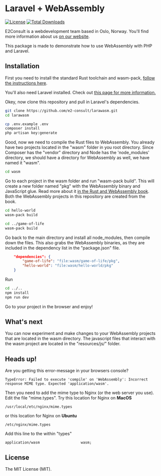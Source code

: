 # Laravel + WebAssembly

[![License](https://poser.pugx.org/laravel/framework/license.svg)](https://packagist.org/packages/laravel/framework)
[![Total Downloads](https://img.shields.io/github/downloads/e2-consult/larawasm/total.svg)](https://github.com/e2-consult/larawasm)

E2Consult is a webdevelopment team based in Oslo, Norway. You'll find more information about us [on our website](https://e2consult.no).

This package is made to demonstrate how to use WebAssembly with PHP and Laravel.

## Installation

First you need to install the standard Rust toolchain and wasm-pack, [follow the instructions here](https://rustwasm.github.io/book/game-of-life/setup.html).

You'll also need Laravel installed. Check out [this page for more information.](https://laravel.com/docs/5.8/installation)

Okey, now clone this repository and pull in Laravel's dependencies.

```bash
git clone https://github.com/e2-consult/larawasm.git
cd larawasm

cp .env.example .env
composer install
php artisan key:generate
```

Good, now we need to compile the Rust files to WebAssembly. You already have two projects located in the "wasm" folder in you root directory. Since Composer has the "vendor" directory and Node has the 'node_modules' directory, we should have a directory for WebAssembly as well, we have named it "wasm".

```bash
cd wasm
```

Go to each project in the wasm folder and run "wasm-pack build". This will create a new folder named "pkg" with the WebAssembly binary and JavaScript glue. Read more about it [in the Rust and WebAssembly book](https://rustwasm.github.io/book/game-of-life/hello-world.html). Both the WebAssembly projects in this repository are created from the book.

```bash
cd hello-world
wasm-pack build

cd ../game-of-life
wasm-pack build
```

Go back to the main directory and install all node_modules, then compile down the files. This also grabs the WebAssembly binaries, as they are included in the dependency list in the "package.json" file.

```json
    "dependencies": {
        "game-of-life": "file:wasm/game-of-life/pkg",
        "hello-world": "file:wasm/hello-world/pkg"
    }
```
Run
```bash
cd ../..
npm install
npm run dev
```

Go to your project in the browser and enjoy!

## What's next
You can now experiment and make changes to your WebAssembly projects that are located in the wasm directory. The javascript files that interact with the wasm project are located in the "resources/js/" folder.

## Heads up!

Are you getting this error-message in your browsers console?

```
TypeError: Failed to execute 'compile' on 'WebAssembly': Incorrect response MIME type. Expected 'application/wasm'.
```

Then you need to add the mime type to Nginx (or the web server you use). Edit the file "mime.types". Try this location for Nginx on **MacOS**

```
/usr/local/etc/nginx/mime.types
```

or this location for Nginx on **Ubuntu**

```
/etc/nginx/mime.types
```

Add this line to the within "types"

```
application/wasm                   wasm;
```

## License

The MIT License (MIT).
